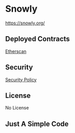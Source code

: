 # Snowly

https://snowly.org/

## Deployed Contracts

[Etherscan](https://etherscan.io/token/0x54b01f09302b7d85bfbcfacb9f387d99d4b0e611)

## Security

[Security Policy](SECURITY.md)

## License

No License

## Just A Simple Code
